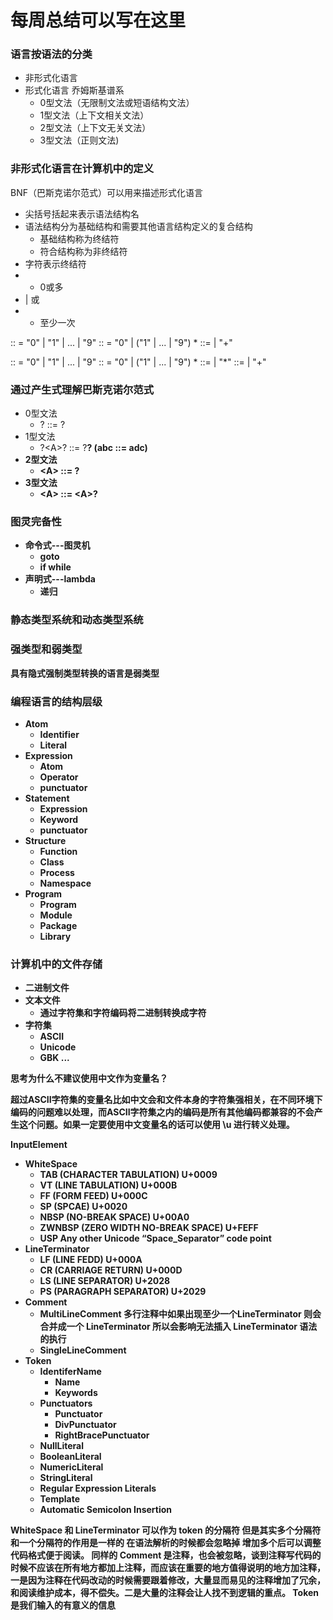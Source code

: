 # 每周总结可以写在这里

### 语言按语法的分类

- 非形式化语言
- 形式化语言
  乔姆斯基谱系
  - 0型文法（无限制文法或短语结构文法）
  - 1型文法（上下文相关文法）
  - 2型文法（上下文无关文法）
  - 3型文法（正则文法)

### 非形式化语言在计算机中的定义

BNF（巴斯克诺尔范式）可以用来描述形式化语言

- 尖括号括起来表示语法结构名
- 语法结构分为基础结构和需要其他语言结构定义的复合结构
  - 基础结构称为终结符
  - 符合结构称为非终结符
- 字符表示终结符
- * 0或多
- | 或
- + 至少一次


<Number> :: = "0" | "1" | ... | "9"
<DecimalNumber> :: = "0" | ("1" | ... | "9") <Number>*
<AddtiveExpression> ::= 
  <DecimalNumber> |
  <AddtiveExpression> "+" <DecimalNumber>

<NUmber> :: = "0" | "1" | ... | "9"
<DecimalNumber> :: = "0" | ("1" | ... | "9") <Number>*
<MultipleExpression> ::=
  <DecimalNumber> |
  <MultipleExpression> "*" <DecimalNumber>
<AddtiveExpression> ::=
  <MultipleExpression> |
  <AddtiveExpression> "+" <MultipleExpression>

### 通过产生式理解巴斯克诺尔范式

- 0型文法
  - ? ::= ?
- 1型文法
  - ?\<A>? ::= ?<B>? (abc ::= adc)
- 2型文法
  - \<A> ::= ?
- 3型文法
  - \<A> ::= \<A>?


### 图灵完备性
- 命令式---图灵机
  - goto
  - if while
- 声明式---lambda
  - 递归

### 静态类型系统和动态类型系统

### 强类型和弱类型

具有隐式强制类型转换的语言是弱类型

### 编程语言的结构层级

- Atom
  - Identifier
  - Literal
- Expression
  - Atom
  - Operator
  - punctuator
- Statement
  - Expression
  - Keyword
  - punctuator
- Structure
  - Function
  - Class
  - Process
  - Namespace
- Program
  - Program
  - Module
  - Package
  - Library

### 计算机中的文件存储

  - 二进制文件
  - 文本文件
    - 通过字符集和字符编码将二进制转换成字符
  - 字符集
    - ASCII
    - Unicode
    - GBK
    ...

思考为什么不建议使用中文作为变量名？

超过ASCII字符集的变量名比如中文会和文件本身的字符集强相关，在不同环境下编码的问题难以处理，而ASCII字符集之内的编码是所有其他编码都兼容的不会产生这个问题。如果一定要使用中文变量名的话可以使用 \u 进行转义处理。
  
InputElement
  - WhiteSpace
    - TAB (CHARACTER TABULATION) U+0009
    - VT (LINE TABULATION) U+000B
    - FF (FORM FEED) U+000C
    - SP (SPCAE) U+0020
    - NBSP (NO-BREAK SPACE) U+00A0
    - ZWNBSP (ZERO WIDTH NO-BREAK SPACE) U+FEFF
    - USP Any other Unicode “Space_Separator” code point
  - LineTerminator
    - LF (LINE FEDD) U+000A
    - CR (CARRIAGE RETURN) U+000D
    - LS (LINE SEPARATOR) U+2028
    - PS (PARAGRAPH SEPARATOR) U+2029
  - Comment
    - MultiLineComment 多行注释中如果出现至少一个LineTerminator 则会合并成一个 LineTerminator 所以会影响无法插入 LineTerminator 语法的执行
    - SingleLineComment
  - Token
    - IdentiferName
      - Name
      - Keywords
    - Punctuators
      - Punctuator
      - DivPunctuator
      - RightBracePunctuator
    - NullLiteral
    - BooleanLiteral
    - NumericLiteral
    - StringLiteral
    - Regular Expression Literals
    - Template
    - Automatic Semicolon Insertion

WhiteSpace 和 LineTerminator 可以作为 token 的分隔符 但是其实多个分隔符和一个分隔符的作用是一样的 在语法解析的时候都会忽略掉 增加多个后可以调整代码格式便于阅读。
同样的 Comment 是注释，也会被忽略，谈到注释写代码的时候不应该在所有地方都加上注释，而应该在重要的地方值得说明的地方加注释，一是因为注释在代码改动的时候需要跟着修改，大量显而易见的注释增加了冗余，和阅读维护成本，得不偿失。二是大量的注释会让人找不到逻辑的重点。
Token 是我们输入的有意义的信息

